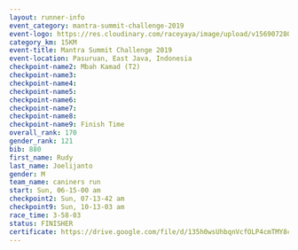 ```yaml
---
layout: runner-info 
event_category: mantra-summit-challenge-2019 
event-logo: https://res.cloudinary.com/raceyaya/image/upload/v1569072809/logo/mantra-image_segrbx.jpg
category_km: 15KM 
event-title: Mantra Summit Challenge 2019 
event-location: Pasuruan, East Java, Indonesia 
checkpoint-name2: Mbah Kamad (T2) 
checkpoint-name3: 
checkpoint-name4: 
checkpoint-name5: 
checkpoint-name6: 
checkpoint-name7: 
checkpoint-name8: 
checkpoint-name9: Finish Time
overall_rank: 170
gender_rank: 121
bib: 880
first_name: Rudy
last_name: Joelijanto
gender: M
team_name: caniners run
start: Sun, 06-15-00 am
checkpoint2: Sun, 07-13-42 am
checkpoint9: Sun, 10-13-03 am
race_time: 3-58-03
status: FINISHER
certificate: https://drive.google.com/file/d/135h0wsUhbqnVcfOLP4cmTMY8cD8HuNcJ/view?usp=sharing
---
```

